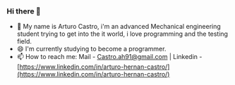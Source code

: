 ### Hi there 👋
- 💬 My name is Arturo Castro, i'm an advanced Mechanical engineering student trying to get into the it world, i love programming and the testing field.
- 😄 I'm currently studying to become a programmer.
- 📫 How to reach me: Mail - Castro.ah91@gmail.com | Linkedin - [https://www.linkedin.com/in/arturo-hernan-castro/](https://www.linkedin.com/in/arturo-hernan-castro/)
<!--
**Arturo-Castro/Arturo-Castro** is a ✨ _special_ ✨ repository because its `README.md` (this file) appears on your GitHub profile.

Here are some ideas to get you started:

- 🔭 I’m currently working on ...
- 🌱 I’m currently learning ...
- 👯 I’m looking to collaborate on ...
- 🤔 I’m looking for help with ...
- 💬 Ask me about ...
- 📫 How to reach me: ...
- 😄 Pronouns: ...
- ⚡ Fun fact: ...
-->

